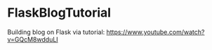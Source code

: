 # FlaskBlogTutorial

Building blog on Flask via tutorial: https://www.youtube.com/watch?v=GQcM8wdduLI
